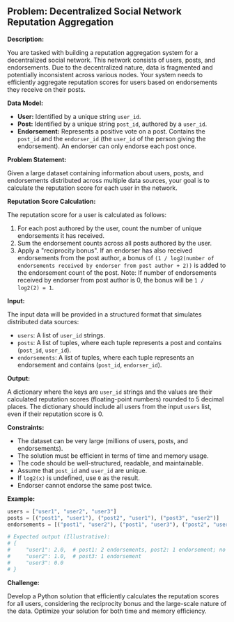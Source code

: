 ## Problem: Decentralized Social Network Reputation Aggregation

**Description:**

You are tasked with building a reputation aggregation system for a decentralized social network. This network consists of users, posts, and endorsements. Due to the decentralized nature, data is fragmented and potentially inconsistent across various nodes. Your system needs to efficiently aggregate reputation scores for users based on endorsements they receive on their posts.

**Data Model:**

*   **User:** Identified by a unique string `user_id`.
*   **Post:** Identified by a unique string `post_id`, authored by a `user_id`.
*   **Endorsement:** Represents a positive vote on a post. Contains the `post_id` and the `endorser_id` (the `user_id` of the person giving the endorsement). An endorser can only endorse each post once.

**Problem Statement:**

Given a large dataset containing information about users, posts, and endorsements distributed across multiple data sources, your goal is to calculate the reputation score for each user in the network.

**Reputation Score Calculation:**

The reputation score for a user is calculated as follows:

1.  For each post authored by the user, count the number of unique endorsements it has received.
2.  Sum the endorsement counts across all posts authored by the user.
3.  Apply a "reciprocity bonus". If an endorser has also received endorsements from the post author, a bonus of `(1 / log2(number of endorsements received by endorser from post author + 2))` is added to the endorsement count of the post.  Note: If number of endorsements received by endorser from post author is 0, the bonus will be `1 / log2(2) = 1`.

**Input:**

The input data will be provided in a structured format that simulates distributed data sources:

*   `users`: A list of `user_id` strings.
*   `posts`: A list of tuples, where each tuple represents a post and contains (`post_id`, `user_id`).
*   `endorsements`: A list of tuples, where each tuple represents an endorsement and contains (`post_id`, `endorser_id`).

**Output:**

A dictionary where the keys are `user_id` strings and the values are their calculated reputation scores (floating-point numbers) rounded to 5 decimal places. The dictionary should include all users from the input `users` list, even if their reputation score is 0.

**Constraints:**

*   The dataset can be very large (millions of users, posts, and endorsements).
*   The solution must be efficient in terms of time and memory usage.
*   The code should be well-structured, readable, and maintainable.
*   Assume that `post_id` and `user_id` are unique.
*   If `log2(x)` is undefined, use `0` as the result.
*   Endorser cannot endorse the same post twice.

**Example:**

```python
users = ["user1", "user2", "user3"]
posts = [("post1", "user1"), ("post2", "user1"), ("post3", "user2")]
endorsements = [("post1", "user2"), ("post1", "user3"), ("post2", "user2"), ("post3", "user1")]

# Expected output (Illustrative):
# {
#     "user1": 2.0,  # post1: 2 endorsements, post2: 1 endorsement; no reciprocity bonus in this example
#     "user2": 1.0,  # post3: 1 endorsement
#     "user3": 0.0
# }
```

**Challenge:**

Develop a Python solution that efficiently calculates the reputation scores for all users, considering the reciprocity bonus and the large-scale nature of the data. Optimize your solution for both time and memory efficiency.
